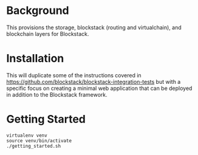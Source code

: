 # Background 

This provisions the storage, blockstack<core> (routing and
virtualchain), and blockchain layers for Blockstack. 


# Installation 

This will duplicate some of the instructions covered in
https://github.com/blockstack/blockstack-integration-tests but with a
specific focus on creating a minimal web application that can be
deployed in addition to the Blockstack framework. 

# Getting Started 

```
virtualenv venv
source venv/bin/activate
./getting_started.sh
```
